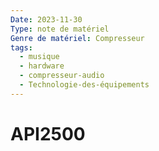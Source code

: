```yaml
---
Date: 2023-11-30
Type: note de matériel
Genre de matériel: Compresseur
tags:
  - musique
  - hardware
  - compresseur-audio
  - Technologie-des-équipements
---
```

# API2500
